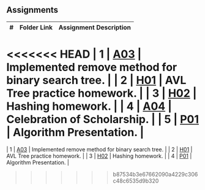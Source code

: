## Assignments

|  #  | Folder Link | Assignment Description |
| :-: | ----------- | ---------------------- |
<<<<<<< HEAD
|  1  | [A03](https://github.com/jtsui23-code/3013-Algorithms/tree/main/Assignments/03-A03)      | Implemented remove method for binary search tree.          |
|  2  | [H01](https://github.com/jtsui23-code/3013-Algorithms/tree/main/Assignments/05-H01)      | AVL Tree practice homework.          |
|  3  | [H02](https://github.com/jtsui23-code/3013-Algorithms/tree/main/Assignments/06-H02)      | Hashing homework.          |
|  4  | [A04](https://github.com/jtsui23-code/3013-Algorithms/tree/main/Assignments/06-H02)      | Celebration of Scholarship.          |
|  5  | [P01](https://github.com/jtsui23-code/3013-Algorithms/tree/main/Assignments/P01)      | Algorithm Presentation.          |
=======
|  1  | [A03](https://github.com/jtsui23-code/3013-Algorithms/tree/main/Assignments/A03)      | Implemented remove method for binary search tree.          |
|  2  | [H01](https://github.com/jtsui23-code/3013-Algorithms/tree/main/Assignments/H01)      | AVL Tree practice homework.          |
|  3  | [H02](https://github.com/jtsui23-code/3013-Algorithms/tree/main/Assignments/H02)      | Hashing homework.          |
|  4  | [P01](https://github.com/jtsui23-code/3013-Algorithms/tree/main/Assignments/P01)      | Algorithm Presentation.          |
>>>>>>> b87534b3e67662090a4229c306c48c6535d9b320


